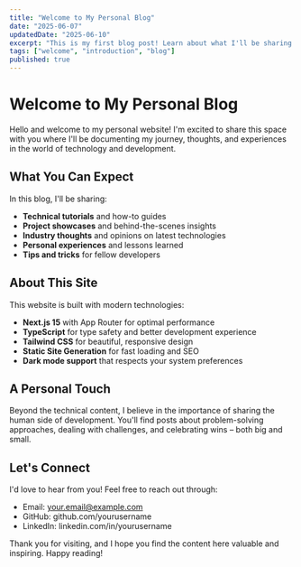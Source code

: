 ```yaml
---
title: "Welcome to My Personal Blog"
date: "2025-06-07"
updatedDate: "2025-06-10"
excerpt: "This is my first blog post! Learn about what I'll be sharing here and what you can expect from this blog."
tags: ["welcome", "introduction", "blog"]
published: true
---
```


# Welcome to My Personal Blog

Hello and welcome to my personal website! I'm excited to share this space with you where I'll be documenting my journey, thoughts, and experiences in the world of technology and development.

## What You Can Expect

In this blog, I'll be sharing:

- **Technical tutorials** and how-to guides
- **Project showcases** and behind-the-scenes insights
- **Industry thoughts** and opinions on latest technologies
- **Personal experiences** and lessons learned
- **Tips and tricks** for fellow developers

## About This Site

This website is built with modern technologies:

- **Next.js 15** with App Router for optimal performance
- **TypeScript** for type safety and better development experience
- **Tailwind CSS** for beautiful, responsive design
- **Static Site Generation** for fast loading and SEO
- **Dark mode support** that respects your system preferences

## A Personal Touch

Beyond the technical content, I believe in the importance of sharing the human side of development. You'll find posts about problem-solving approaches, dealing with challenges, and celebrating wins – both big and small.

## Let's Connect

I'd love to hear from you! Feel free to reach out through:

- Email: your.email@example.com
- GitHub: github.com/yourusername
- LinkedIn: linkedin.com/in/yourusername

Thank you for visiting, and I hope you find the content here valuable and inspiring. Happy reading!
